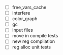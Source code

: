 -   [ ] free_vars_cache
-   [ ] interfere
-   [ ] color_graph
-   [ ] gc
-   [ ] input files
-   [ ] move in compile tests
-   [ ] new reg compilation
-   [ ] reg alloc unit tests
